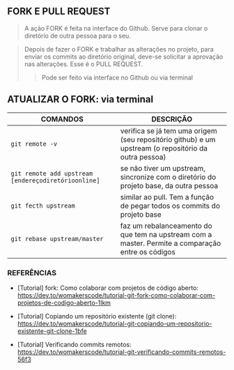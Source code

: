 ## FORK E PULL REQUEST
> A ação FORK é feita na interface do Github. Serve para clonar o diretório de outra pessoa para o seu.

> Depois de fazer o FORK e trabalhar as alterações no projeto, para enviar os commits ao diretório original, deve-se solicitar a aprovação nas alterações. Esse é o PULL REQUEST.
>> Pode ser feito via interface no Github ou via terminal

## ATUALIZAR O FORK: via terminal

| COMANDOS | DESCRIÇÃO |
|--|--|
| `git remote -v` | verifica se já tem uma origem (seu repositório github) e um upstream (o repositório da outra pessoa) |
| `git remote add upstream [endereçodiretórioonline]` | se não tiver um upstream, sincronize com o diretório do projeto base, da outra pessoa |
| `git fecth upstream` | similar ao pull. Tem a função de pegar todos os commits do projeto base |
| `git rebase upstream/master` | faz um rebalanceamento do que tem na upstream com a master. Permite a comparação entre os códigos |

### REFERÊNCIAS

- [Tutorial] fork: Como colaborar com projetos de código aberto: https://dev.to/womakerscode/tutorial-git-fork-como-colaborar-com-projetos-de-codigo-aberto-1lkm

- [Tutorial] Copiando um repositório existente (git clone): https://dev.to/womakerscode/tutorial-git-copiando-um-repositorio-existente-git-clone-1bfe

- [Tutorial] Verificando commits remotos: https://dev.to/womakerscode/tutorial-git-verificando-commits-remotos-56f3
